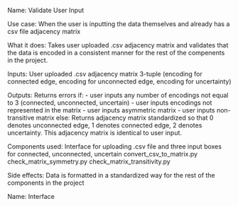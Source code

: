 Name: Validate User Input

Use case:
    When the user is inputting the data themselves and already has a csv file adjacency matrix

What it does:
    Takes user uploaded .csv adjacency matrix and validates that the data is encoded in a consistent manner for the rest of the compenents in the project.

Inputs:
    User uploaded .csv adjacency matrix
    3-tuple (encoding for connected edge, encoding for unconnected edge, encoding for uncertainty)

Outputs:
    Returns errors if:
        - user inputs any number of encodings not equal to 3 (connected, unconnected, uncertain)
        - user inputs encodings not represented in the matrix
        - user inputs asymmetric matrix
        - user inputs non-transitive matrix
    else:
        Returns adjacency matrix standardized so that 0 denotes unconnected edge, 1 denotes connected edge, 2 denotes uncertainty. This adjacency matrix is identical to user input.
    
Components used:
    Interface for uploading .csv file and three input boxes for connected, unconnected, uncertain
    convert_csv_to_matrix.py
    check_matrix_symmetry.py
    check_matrix_transitivity.py

Side effects:
    Data is formatted in a standardized way for the rest of the components in the project

Name: Interface